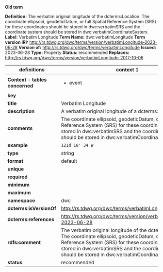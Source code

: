 **Old term**

**Definition:** The verbatim original longitude of the dcterms:Location. The coordinate ellipsoid, geodeticDatum, or full Spatial Reference System (SRS) for these coordinates should be stored in dwc:verbatimSRS and the coordinate system should be stored in dwc:verbatimCoordinateSystem.
**Label:** Verbatim Longitude
**Term Name:** dwc:verbatimLongitude
**Term version IRI:** http://rs.tdwg.org/dwc/terms/version/verbatimLongitude-2023-06-28
**Version of:** http://rs.tdwg.org/dwc/terms/verbatimLongitude
**Issued:** 2023-06-28
**Type:** Property
**Status:** recommended
**Replaces:** http://rs.tdwg.org/dwc/terms/version/verbatimLongitude-2017-10-06


| definitions | context 1 |
|-|-|
| **Context - tables concerned** | <ul><li>event</li></ul> |
| **key** |  |
| **title** | Verbatim Longitude |
| **description** | A verbatim original longitude of a dcterms:Location. |
| **comments** | The coordinate ellipsoid, geodeticDatum, or full Spatial Reference System (SRS) for these coordinates should be stored in dwc:verbatimSRS and the coordinate system should be stored in dwc:verbatimCoordinateSystem. |
| **example** | `121d 10' 34 W` |
| **type** | string |
| **format** | default |
| **unique** |  |
| **required** |  |
| **minimum** |  |
| **maximum** |  |
| **namespace** | dwc |
| **dcterms:isVersionOf** | http://rs.tdwg.org/dwc/terms/verbatimLongitude |
| **dcterms:references** | http://rs.tdwg.org/dwc/terms/version/verbatimLongitude-2023-06-28 |
| **rdfs:comment** | The verbatim original longitude of the dcterms:Location. The coordinate ellipsoid, geodeticDatum, or full Spatial Reference System (SRS) for these coordinates should be stored in dwc:verbatimSRS and the coordinate system should be stored in dwc:verbatimCoordinateSystem. |
| **status** | recommended |
